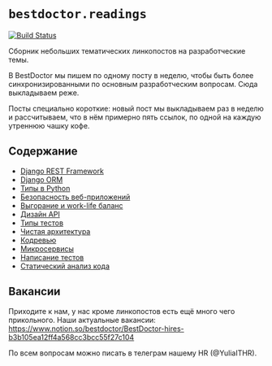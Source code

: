 # `bestdoctor.readings`

[![Build Status](https://travis-ci.org/best-doctor/readings.svg?branch=master)](https://travis-ci.org/best-doctor/readings)

Сборник небольших тематических линкопостов на разработческие темы.

В BestDoctor мы пишем по одному посту в неделю, чтобы быть более
 синхронизированными по основным разработческим вопросам.
 Сюда выкладываем реже.

Посты специально короткие: новый пост мы выкладываем раз в неделю и
 рассчитываем, что в нём примерно пять ссылок, по одной на каждую
 утреннюю чашку кофе.

## Содержание

- [Django REST Framework](https://github.com/best-doctor/readings/blob/master/topics/drf.md)
- [Django ORM](https://github.com/best-doctor/readings/blob/master/topics/django_orm.md)
- [Типы в Python](https://github.com/best-doctor/readings/blob/master/topics/types.md)
- [Безопасность веб-приложений](https://github.com/best-doctor/readings/blob/master/topics/web_security.md)
- [Выгорание и work-life баланс](https://github.com/best-doctor/readings/blob/master/topics/burnout.md)
- [Дизайн API](https://github.com/best-doctor/readings/blob/master/topics/api_design.md)
- [Типы тестов](https://github.com/best-doctor/readings/blob/master/topics/tests_types.md)
- [Чистая архитектура](https://github.com/best-doctor/readings/blob/master/topics/clean_architecture.md)
- [Кодревью](https://github.com/best-doctor/readings/blob/master/topics/code_review.md)
- [Микросервисы](https://github.com/best-doctor/readings/blob/master/topics/microservices.md)
- [Написание тестов](https://github.com/best-doctor/readings/blob/master/topics/writing_tests.md)
- [Статический анализ кода](https://github.com/best-doctor/readings/blob/master/topics/static_code_analysis.md)

## Вакансии

Приходите к нам, у нас кроме линкопостов есть ещё много чего прикольного.
Наши актуальные вакансии: https://www.notion.so/bestdoctor/BestDoctor-hires-b3b105ea12ff4a568cc3bcc55f27c104 

По всем вопросам можно писать в телеграм нашему HR (@YuliaITHR).
